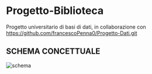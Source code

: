 # Progetto-Biblioteca
Progetto universitario di basi di dati, in collaborazione con https://github.com/francescoPenna0/Progetto-Dati.git
## SCHEMA CONCETTUALE
![schema](https://user-images.githubusercontent.com/55742381/84327609-12ee6b80-ab80-11ea-9ba0-bc1ade695d95.jpg)
